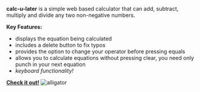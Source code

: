 **calc-u-later** is a simple web based calculator that can add, subtract, multiply and divide any two non-negative numbers.

**Key Features:**
- displays the equation being calculated
- includes a delete button to fix typos
- provides the option to change your operator before pressing equals
- allows you to calculate equations without pressing clear, you need only punch in your next equation
- *keyboard functionality!*

[**Check it out!**](https://pages.github.com/](https://accelangel.github.io/calc-u-later/))
![alligator](https://user-images.githubusercontent.com/112129390/232193977-c20efb01-ca7d-4a1b-b93e-eac09f8eaf91.jpg)
